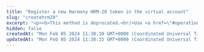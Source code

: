 ```yaml
---
title: "Register a new Harmony HRM-20 token in the virtual account"
slug: "createhrm20"
excerpt: "<p><b>This method is deprecated.<br/>Use <a href=\"#operation/registerErc20Token\">this method</a> instead.</b></p><br/>\n<h4>2 credits per API call.</h4>\n<p>First step to create new HRM20 token with given supply on ONE blockchain with support of Tatum's private ledger.<br/>\n<br/>\n<br/>\nThis method only creates Tatum Private ledger virtual currency with predefined parameters. It will not generate any blockchain smart contract.<br/>\nThe whole supply of HRM20 token is stored in the customer's newly created account. Then it is possible to create new Tatum accounts with HRM20 token name as account's currency.<br/>\nNewly created account is frozen until the specific HRM20 smart contract address is linked with the Tatum virtual currency, representing the token.<br/>\nOrder of the steps to create HRM20 smart contract with Tatum private ledger support:\n<ol>\n<li><a href=\"#operation/registerErc20Token\">Register HRM20 token</a> - creates a virtual currency within Tatum</li>\n<li><a href=\"#operation/Erc20Deploy\">Deploy HRM20 smart contract</a> - create new HRM20 smart contract on the blockchain</li>\n<li><a href=\"#operation/storeTokenAddress\">Store HRM20 smart contract address</a> - link newly created HRM20 smart contract address with Tatum virtual currency - this operation enables frozen account and enables ledger synchronization for HRM20 Tatum accounts</li>\n</ol>\nThere is a helper method <a href=\"#operation/Erc20Deploy\">Deploy ONE HRM20 Smart Contract to Blockchain and Ledger</a>, which wraps first 2 steps into 1 method.<br/>\nAddress on the blockchain, where all initial supply will be transferred, can be defined via the address or xpub and derivationIndex. When xpub is present, the account connected to this virtualCurrency will be set as the account's xpub.\n</p>"
hidden: false
createdAt: "Mon Feb 05 2024 11:38:10 GMT+0000 (Coordinated Universal Time)"
updatedAt: "Mon Feb 05 2024 11:38:15 GMT+0000 (Coordinated Universal Time)"
---
```

